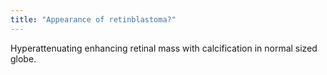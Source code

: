 ```yaml
---
title: "Appearance of retinblastoma?"
---
```

Hyperattenuating enhancing retinal mass with calcification in normal sized globe.

